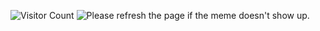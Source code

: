 ![Visitor Count](https://profile-counter.glitch.me/{joelxb}/count.svg)
<img src='https://random-memer.herokuapp.com/' title="Meme" alt="Please refresh the page if the meme doesn't show up.">
